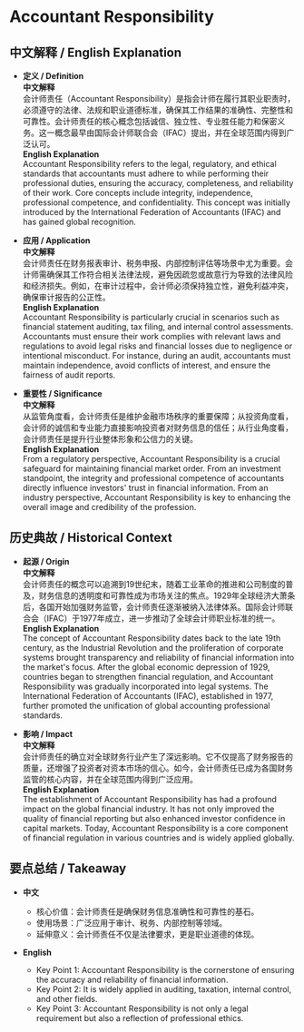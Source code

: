 # Accountant Responsibility

## 中文解释 / English Explanation

* **定义 / Definition**  
  **中文解释**  
  会计师责任（Accountant Responsibility）是指会计师在履行其职业职责时，必须遵守的法律、法规和职业道德标准，确保其工作结果的准确性、完整性和可靠性。会计师责任的核心概念包括诚信、独立性、专业胜任能力和保密义务。这一概念最早由国际会计师联合会（IFAC）提出，并在全球范围内得到广泛认可。  
  **English Explanation**  
  Accountant Responsibility refers to the legal, regulatory, and ethical standards that accountants must adhere to while performing their professional duties, ensuring the accuracy, completeness, and reliability of their work. Core concepts include integrity, independence, professional competence, and confidentiality. This concept was initially introduced by the International Federation of Accountants (IFAC) and has gained global recognition.

* **应用 / Application**  
  **中文解释**  
  会计师责任在财务报表审计、税务申报、内部控制评估等场景中尤为重要。会计师需确保其工作符合相关法律法规，避免因疏忽或故意行为导致的法律风险和经济损失。例如，在审计过程中，会计师必须保持独立性，避免利益冲突，确保审计报告的公正性。  
  **English Explanation**  
  Accountant Responsibility is particularly crucial in scenarios such as financial statement auditing, tax filing, and internal control assessments. Accountants must ensure their work complies with relevant laws and regulations to avoid legal risks and financial losses due to negligence or intentional misconduct. For instance, during an audit, accountants must maintain independence, avoid conflicts of interest, and ensure the fairness of audit reports.

* **重要性 / Significance**  
  **中文解释**  
  从监管角度看，会计师责任是维护金融市场秩序的重要保障；从投资角度看，会计师的诚信和专业能力直接影响投资者对财务信息的信任；从行业角度看，会计师责任是提升行业整体形象和公信力的关键。  
  **English Explanation**  
  From a regulatory perspective, Accountant Responsibility is a crucial safeguard for maintaining financial market order. From an investment standpoint, the integrity and professional competence of accountants directly influence investors' trust in financial information. From an industry perspective, Accountant Responsibility is key to enhancing the overall image and credibility of the profession.

## 历史典故 / Historical Context

* **起源 / Origin**  
  **中文解释**  
  会计师责任的概念可以追溯到19世纪末，随着工业革命的推进和公司制度的普及，财务信息的透明度和可靠性成为市场关注的焦点。1929年全球经济大萧条后，各国开始加强财务监管，会计师责任逐渐被纳入法律体系。国际会计师联合会（IFAC）于1977年成立，进一步推动了全球会计师职业标准的统一。  
  **English Explanation**  
  The concept of Accountant Responsibility dates back to the late 19th century, as the Industrial Revolution and the proliferation of corporate systems brought transparency and reliability of financial information into the market's focus. After the global economic depression of 1929, countries began to strengthen financial regulation, and Accountant Responsibility was gradually incorporated into legal systems. The International Federation of Accountants (IFAC), established in 1977, further promoted the unification of global accounting professional standards.

* **影响 / Impact**  
  **中文解释**  
  会计师责任的确立对全球财务行业产生了深远影响。它不仅提高了财务报告的质量，还增强了投资者对资本市场的信心。如今，会计师责任已成为各国财务监管的核心内容，并在全球范围内得到广泛应用。  
  **English Explanation**  
  The establishment of Accountant Responsibility has had a profound impact on the global financial industry. It has not only improved the quality of financial reporting but also enhanced investor confidence in capital markets. Today, Accountant Responsibility is a core component of financial regulation in various countries and is widely applied globally.

## 要点总结 / Takeaway

* **中文**  
  - 核心价值：会计师责任是确保财务信息准确性和可靠性的基石。  
  - 使用场景：广泛应用于审计、税务、内部控制等领域。  
  - 延伸意义：会计师责任不仅是法律要求，更是职业道德的体现。  

* **English**  
  - Key Point 1: Accountant Responsibility is the cornerstone of ensuring the accuracy and reliability of financial information.  
  - Key Point 2: It is widely applied in auditing, taxation, internal control, and other fields.  
  - Key Point 3: Accountant Responsibility is not only a legal requirement but also a reflection of professional ethics.